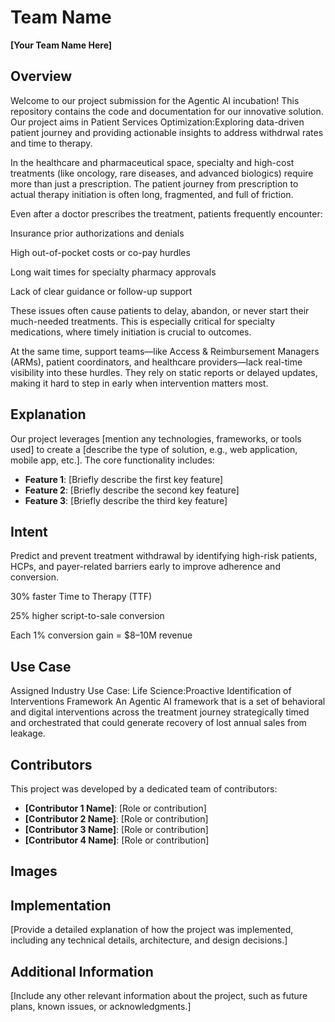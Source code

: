 # Team Name
**[Your Team Name Here]**

## Overview
Welcome to our project submission for the Agentic AI incubation! This repository contains the code and documentation for our innovative solution. Our project aims in Patient Services Optimization:Exploring data-driven patient journey and providing actionable insights to address withdrwal rates and time to therapy.

In the healthcare and pharmaceutical space, specialty and high-cost treatments (like oncology, rare diseases, and advanced biologics) require more than just a prescription. The patient journey from prescription to actual therapy initiation is often long, fragmented, and full of friction.

Even after a doctor prescribes the treatment, patients frequently encounter:

Insurance prior authorizations and denials

High out-of-pocket costs or co-pay hurdles

Long wait times for specialty pharmacy approvals

Lack of clear guidance or follow-up support

These issues often cause patients to delay, abandon, or never start their much-needed treatments. This is especially critical for specialty medications, where timely initiation is crucial to outcomes.

At the same time, support teams—like Access & Reimbursement Managers (ARMs), patient coordinators, and healthcare providers—lack real-time visibility into these hurdles. They rely on static reports or delayed updates, making it hard to step in early when intervention matters most.

## Explanation
Our project leverages [mention any technologies, frameworks, or tools used] to create a [describe the type of solution, e.g., web application, mobile app, etc.]. The core functionality includes:
- **Feature 1**: [Briefly describe the first key feature]
- **Feature 2**: [Briefly describe the second key feature]
- **Feature 3**: [Briefly describe the third key feature]

## Intent
Predict and prevent treatment withdrawal by identifying high-risk patients, HCPs, and payer-related barriers early to improve adherence and conversion.

30% faster Time to Therapy (TTF)

25% higher script-to-sale conversion

Each 1% conversion gain = $8–10M revenue 


## Use Case
Assigned Industry Use Case:
Life Science:Proactive Identification of Interventions Framework	An Agentic AI framework that is a set of behavioral and digital interventions across the treatment journey strategically timed and orchestrated that could generate recovery of lost annual sales from leakage.

## Contributors
This project was developed by a dedicated team of contributors:
- **[Contributor 1 Name]**: [Role or contribution]
- **[Contributor 2 Name]**: [Role or contribution]
- **[Contributor 3 Name]**: [Role or contribution]
- **[Contributor 4 Name]**: [Role or contribution]

## Images


## Implementation
[Provide a detailed explanation of how the project was implemented, including any technical details, architecture, and design decisions.]

## Additional Information
[Include any other relevant information about the project, such as future plans, known issues, or acknowledgments.]
